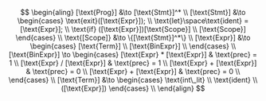 $$
\begin{aling}
    [\text{Prog}] &\to [\text{Stmt}]^* \\
    [\text{Stmt}] &\to 
    \begin{cases}
        \text{exit}([\text{Expr}]); \\
        \text{let}\space\text{ident} = [\text{Expr}]; \\
        \text{if} ([\text{Expr}])[\text{Scope}] \\
        [\text{Scope}]
    \end{cases} \\
    \text{[Scope]} &\to \{[\text{Stmt}]^*\} \\
    [\text{Expr}] &\to 
    \begin{cases}
        [\text{Term}] \\
        [\text{BinExpr}] \\
    \end{cases} \\
    [\text{BinExpr}] \to
    \begin{cases}
        [\text{Expr} * [\text{Expr}] & \text{prec} = 1 \\
        [\text{Expr} / [\text{Expr}] & \text{prec} = 1 \\
        [\text{Expr} + [\text{Expr}] & \text{prec} = 0 \\
        [\text{Expr} + [\text{Expr}] & \text{prec} = 0 \\
    \end{cases} \\
    [\text{Term}] &\to
    \begin{cases}
        \text{int\_lit} \\
        \text{ident} \\
        ([\text{Expr}])
    \end{cases} \\
\end{align}
$$
